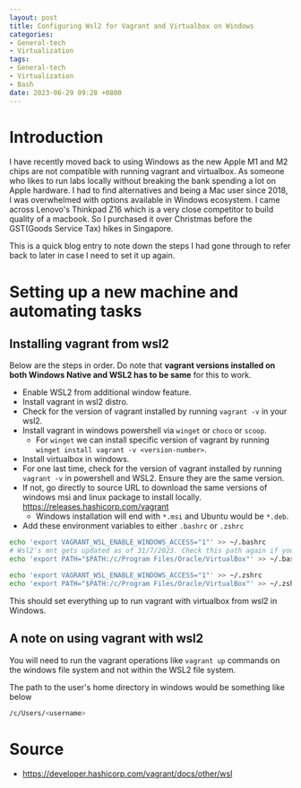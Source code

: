 ```yaml
---
layout: post
title: Configuring Wsl2 for Vagrant and Virtualbox on Windows
categories:
- General-tech
- Virtualization
tags:
- General-tech
- Virtualization
- Bash
date: 2023-06-29 09:28 +0800
---
```

# Introduction
I have recently moved back to using Windows as the new Apple M1 and M2 chips are not compatible with running vagrant and virtualbox. As someone who likes to run labs locally without breaking the bank spending a lot on Apple hardware. I had to find alternatives and being a Mac user since 2018, I was overwhelmed with options available in Windows ecosystem. I came across Lenovo's Thinkpad Z16 which is a very close competitor to build quality of a macbook. So I purchased it over Christmas before the GST(Goods Service Tax) hikes in Singapore.

This is a quick blog entry to note down the steps I had gone through to refer back to later in case I need to set it up again.

# Setting up a new machine and automating tasks

## Installing vagrant from wsl2

Below are the steps in order. Do note that **vagrant versions installed on both Windows Native and WSL2 has to be same** for this to work.
* Enable WSL2 from additional window feature.
* Install vagrant in wsl2 distro.
* Check for the version of vagrant installed by running `vagrant -v` in your wsl2.
* Install vagrant in windows powershell via `winget` or `choco` or `scoop`.
  * For `winget` we can install specific version of vagrant by running `winget install vagrant -v <version-number>`.
* Install virtualbox in windows.
* For one last time, check for the version of vagrant installed by running `vagrant -v` in powershell and WSL2. Ensure they are the same version.
* If not, go directly to source URL to download the same versions of windows msi and linux package to install locally. https://releases.hashicorp.com/vagrant
  * Windows installation will end with `*.msi` and Ubuntu would be `*.deb`.
* Add these environment variables to either `.bashrc` or `.zshrc`

```bash
echo 'export VAGRANT_WSL_ENABLE_WINDOWS_ACCESS="1"' >> ~/.bashrc 
# Wsl2's mnt gets updated as of 31/7/2023. Check this path again if you are not able to run vagrant
echo 'export PATH="$PATH:/c/Program Files/Oracle/VirtualBox"' >> ~/.bashrc

echo 'export VAGRANT_WSL_ENABLE_WINDOWS_ACCESS="1"' >> ~/.zshrc
echo 'export PATH="$PATH:/c/Program Files/Oracle/VirtualBox"' >> ~/.zshrc
```

This should set everything up to run vagrant with virtualbox from wsl2 in Windows.

## A note on using vagrant with wsl2

You will need to run the vagrant operations like `vagrant up` commands on the windows file system and not within the WSL2 file system.

The path to the user's home directory in windows would be something like below

```bash
/c/Users/<username>
```

# Source
 - https://developer.hashicorp.com/vagrant/docs/other/wsl